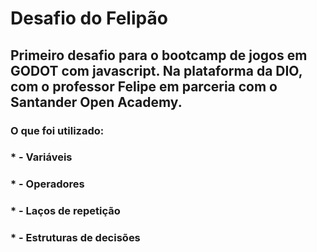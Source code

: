 # Desafio do Felipão

## Primeiro desafio para o bootcamp de jogos em GODOT com javascript. Na plataforma da DIO, com o professor Felipe em parceria com o Santander Open Academy.

### O que foi utilizado:

### * - Variáveis
### * - Operadores
### * - Laços de repetição
### * - Estruturas de decisões
